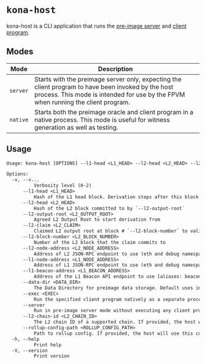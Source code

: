 # `kona-host`

kona-host is a CLI application that runs the [pre-image server][p-server] and [client program][client-program].

## Modes

| Mode     | Description                                                                                                                                                                             |
| -------- | --------------------------------------------------------------------------------------------------------------------------------------------------------------------------------------- |
| `server` | Starts with the preimage server only, expecting the client program to have been invoked by the host process. This mode is intended for use by the FPVM when running the client program. |
| `native` | Starts both the preimage oracle and client program in a native process. This mode is useful for witness generation as well as testing.                                                  |

## Usage

```txt
Usage: kona-host [OPTIONS] --l1-head <L1_HEAD> --l2-head <L2_HEAD> --l2-output-root <L2_OUTPUT_ROOT> --l2-claim <L2_CLAIM> --l2-block-number <L2_BLOCK_NUMBER>

Options:
  -v, --v...
          Verbosity level (0-2)
      --l1-head <L1_HEAD>
          Hash of the L1 head block. Derivation stops after this block is processed
      --l2-head <L2_HEAD>
          Hash of the L2 block committed to by `--l2-output-root`
      --l2-output-root <L2_OUTPUT_ROOT>
          Agreed L2 Output Root to start derivation from
      --l2-claim <L2_CLAIM>
          Claimed L2 output root at block # `--l2-block-number` to validate
      --l2-block-number <L2_BLOCK_NUMBER>
          Number of the L2 block that the claim commits to
      --l2-node-address <L2_NODE_ADDRESS>
          Address of L2 JSON-RPC endpoint to use (eth and debug namespace required) [aliases: l2]
      --l1-node-address <L1_NODE_ADDRESS>
          Address of L1 JSON-RPC endpoint to use (eth and debug namespace required) [aliases: l1]
      --l1-beacon-address <L1_BEACON_ADDRESS>
          Address of the L1 Beacon API endpoint to use [aliases: beacon]
      --data-dir <DATA_DIR>
          The Data Directory for preimage data storage. Default uses in-memory storage [aliases: db]
      --exec <EXEC>
          Run the specified client program natively as a separate process detached from the host
      --server
          Run in pre-image server mode without executing any client program. If not provided, the host will run the client program in the host process
      --l2-chain-id <L2_CHAIN_ID>
          The L2 chain ID of a supported chain. If provided, the host will look for the corresponding rollup config in the superchain registry
      --rollup-config-path <ROLLUP_CONFIG_PATH>
          Path to rollup config. If provided, the host will use this config instead of attempting to look up the config in the superchain registry
  -h, --help
          Print help
  -V, --version
          Print version
```

[p-server]: https://specs.optimism.io/fault-proof/index.html#pre-image-oracle
[client-program]: https://specs.optimism.io/fault-proof/index.html#fault-proof-program
